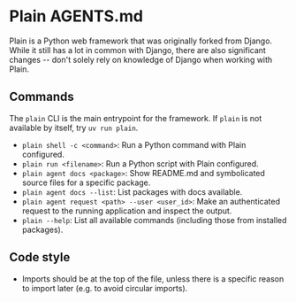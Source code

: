 # Plain AGENTS.md

Plain is a Python web framework that was originally forked from Django. While it still has a lot in common with Django, there are also significant changes -- don't solely rely on knowledge of Django when working with Plain.

## Commands

The `plain` CLI is the main entrypoint for the framework. If `plain` is not available by itself, try `uv run plain`.

- `plain shell -c <command>`: Run a Python command with Plain configured.
- `plain run <filename>`: Run a Python script with Plain configured.
- `plain agent docs <package>`: Show README.md and symbolicated source files for a specific package.
- `plain agent docs --list`: List packages with docs available.
- `plain agent request <path> --user <user_id>`: Make an authenticated request to the running application and inspect the output.
- `plain --help`: List all available commands (including those from installed packages).

## Code style

- Imports should be at the top of the file, unless there is a specific reason to import later (e.g. to avoid circular imports).
